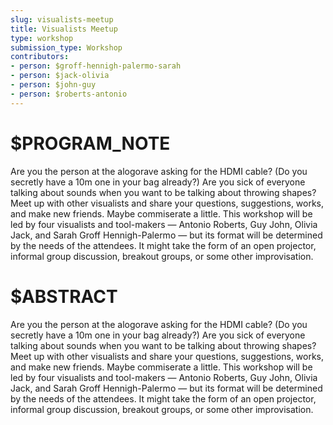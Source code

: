 ```yaml
---
slug: visualists-meetup
title: Visualists Meetup
type: workshop
submission_type: Workshop
contributors:
- person: $groff-hennigh-palermo-sarah
- person: $jack-olivia
- person: $john-guy
- person: $roberts-antonio
---
```


# $PROGRAM_NOTE

Are you the person at the alogorave asking for the HDMI cable? (Do you secretly have a 10m one in your bag already?) Are you sick of everyone talking about sounds when you want to be talking about throwing shapes? Meet up with other visualists and share your questions, suggestions, works, and make new friends. Maybe commiserate a little. This workshop will be led by four visualists and tool-makers — Antonio Roberts, Guy John, Olivia Jack, and Sarah Groff Hennigh-Palermo — but its format will be determined by the needs of the attendees. It might take the form of an open projector, informal group discussion, breakout groups, or some other improvisation.

# $ABSTRACT

Are you the person at the alogorave asking for the HDMI cable? (Do you secretly have a 10m one in your bag already?) Are you sick of everyone talking about sounds when you want to be talking about throwing shapes? Meet up with other visualists and share your questions, suggestions, works, and make new friends. Maybe commiserate a little. This workshop will be led by four visualists and tool-makers — Antonio Roberts, Guy John, Olivia Jack, and Sarah Groff Hennigh-Palermo — but its format will be determined by the needs of the attendees. It might take the form of an open projector, informal group discussion, breakout groups, or some other improvisation.